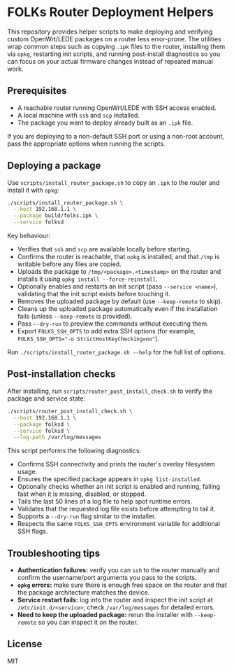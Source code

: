 # FOLKs Router Deployment Helpers

This repository provides helper scripts to make deploying and verifying custom
OpenWrt/LEDE packages on a router less error-prone. The utilities wrap common
steps such as copying `.ipk` files to the router, installing them via `opkg`,
restarting init scripts, and running post-install diagnostics so you can focus
on your actual firmware changes instead of repeated manual work.

## Prerequisites

- A reachable router running OpenWrt/LEDE with SSH access enabled.
- A local machine with `ssh` and `scp` installed.
- The package you want to deploy already built as an `.ipk` file.

If you are deploying to a non-default SSH port or using a non-root account,
pass the appropriate options when running the scripts.

## Deploying a package

Use `scripts/install_router_package.sh` to copy an `.ipk` to the router and
install it with `opkg`:

```bash
./scripts/install_router_package.sh \
  --host 192.168.1.1 \
  --package build/folks.ipk \
  --service folksd
```

Key behaviour:

- Verifies that `ssh` and `scp` are available locally before starting.
- Confirms the router is reachable, that `opkg` is installed, and that `/tmp`
  is writable before any files are copied.
- Uploads the package to `/tmp/<package>.<timestamp>` on the router and installs
  it using `opkg install --force-reinstall`.
- Optionally enables and restarts an init script (pass `--service <name>`),
  validating that the init script exists before touching it.
- Removes the uploaded package by default (use `--keep-remote` to skip).
- Cleans up the uploaded package automatically even if the installation fails
  (unless `--keep-remote` is provided).
- Pass `--dry-run` to preview the commands without executing them.
- Export `FOLKS_SSH_OPTS` to add extra SSH options (for example,
  `FOLKS_SSH_OPTS="-o StrictHostKeyChecking=no"`).

Run `./scripts/install_router_package.sh --help` for the full list of options.

## Post-installation checks

After installing, run `scripts/router_post_install_check.sh` to verify the
package and service state:

```bash
./scripts/router_post_install_check.sh \
  --host 192.168.1.1 \
  --package folksd \
  --service folksd \
  --log-path /var/log/messages
```

This script performs the following diagnostics:

- Confirms SSH connectivity and prints the router's overlay filesystem usage.
- Ensures the specified package appears in `opkg list-installed`.
- Optionally checks whether an init script is enabled and running, failing fast
  when it is missing, disabled, or stopped.
- Tails the last 50 lines of a log file to help spot runtime errors.
- Validates that the requested log file exists before attempting to tail it.
- Supports a `--dry-run` flag similar to the installer.
- Respects the same `FOLKS_SSH_OPTS` environment variable for additional SSH
  flags.

## Troubleshooting tips

- **Authentication failures:** verify you can `ssh` to the router manually and
  confirm the username/port arguments you pass to the scripts.
- **`opkg` errors:** make sure there is enough free space on the router and that
  the package architecture matches the device.
- **Service restart fails:** log into the router and inspect the init script at
  `/etc/init.d/<service>`; check `/var/log/messages` for detailed errors.
- **Need to keep the uploaded package:** rerun the installer with
  `--keep-remote` so you can inspect it on the router.

## License

MIT
